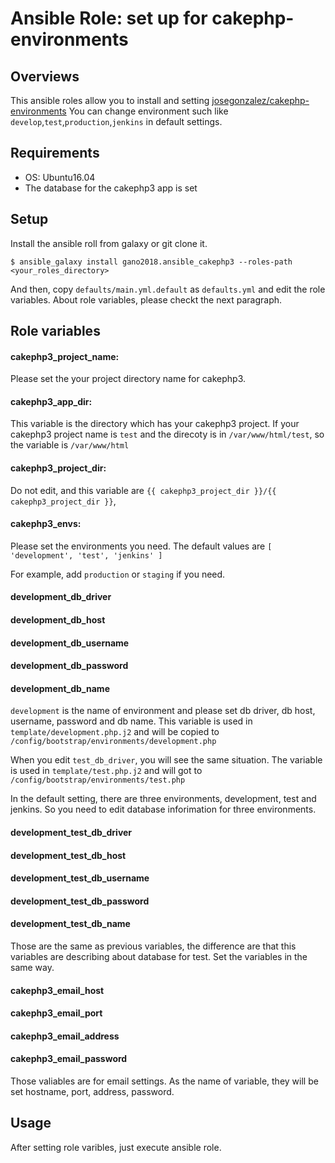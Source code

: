 # Ansible Role: set up for cakephp-environments

## Overviews

This ansible roles allow you to install and setting [josegonzalez/cakephp-environments](https://github.com/josegonzalez/cakephp-environments)
You can change environment such like `develop`,`test`,`production`,`jenkins` in default settings.

## Requirements

- OS: Ubuntu16.04
- The database for the cakephp3 app is set

## Setup

Install the ansible roll from galaxy or git clone it.

```
$ ansible_galaxy install gano2018.ansible_cakephp3 --roles-path <your_roles_directory>
```

And then, copy `defaults/main.yml.default` as `defaults.yml` and edit the role variables.
About role variables, please checkt the next paragraph.

## Role variables

#### cakephp3_project_name:

Please set the your project directory name for cakephp3.

#### cakephp3_app_dir:

This variable is the directory which has your cakephp3 project.
If your cakephp3 project name is `test` and the direcoty is in `/var/www/html/test`, so the variable is `/var/www/html`

#### cakephp3_project_dir:

Do not edit, and this variable are `{{ cakephp3_project_dir }}/{{ cakephp3_project_dir }}`,

#### cakephp3_envs:

Please set the environments you need.
The default values are `[ 'development', 'test', 'jenkins' ]`

For example, add `production`  or `staging` if you need.

#### development_db_driver
#### development_db_host
#### development_db_username
#### development_db_password
#### development_db_name

`development` is the name of environment and please set db driver, db host, username, password and db name.
This variable is used in `template/development.php.j2` and will be copied to `/config/bootstrap/environments/development.php`

When you edit `test_db_driver`, you will see the same situation.
The variable is used in `template/test.php.j2` and will got to `/config/bootstrap/environments/test.php`

In the default setting, there are three environments, development, test and jenkins. So you need to edit database inforimation for three environments.

#### development_test_db_driver
#### development_test_db_host
#### development_test_db_username
#### development_test_db_password
#### development_test_db_name

Those are the same as previous variables, the difference are that this variables are describing about database for test.
Set the variables in the same way.

#### cakephp3_email_host
#### cakephp3_email_port
#### cakephp3_email_address
#### cakephp3_email_password

Those valiables are for email settings.
As the name of variable, they will be set hostname, port, address, password.

## Usage

After setting role varibles, just execute ansible role.
